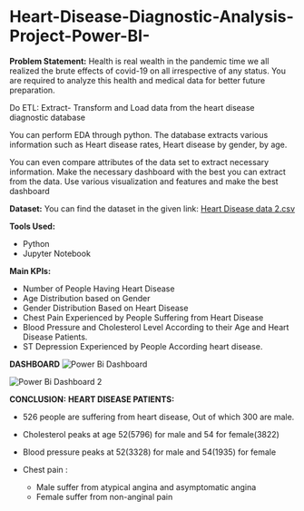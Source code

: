 # Heart-Disease-Diagnostic-Analysis-Project-Power-BI-

**Problem Statement:**
Health is real wealth in the pandemic time we all realized the brute effects of covid-19 on all irrespective of any status. You are required to analyze this health and medical data for better future preparation. 

Do ETL: Extract- Transform and Load data from the heart disease diagnostic database 

You can perform EDA through python. The database extracts various information such as Heart disease rates, Heart disease by gender, by age. 

You can even compare attributes of the data set to extract necessary information. Make the necessary dashboard with the best you can extract from the data. Use various visualization and features and make the best dashboard 

**Dataset:**
You can find the dataset in the given link:
[Heart Disease data 2.csv](https://github.com/Vinotha3683/Heart-Disease-Diagnostic-Analysis-Project/files/13686107/Heart.Disease.data.2.csv)

**Tools Used:**
- Python
- Jupyter Notebook

**Main KPIs:**
- Number of People Having Heart Disease
- Age Distribution based on Gender
- Gender Distribution Based on Heart Disease
- Chest Pain Experienced by People Suffering from Heart Disease
- Blood Pressure and Cholesterol Level According to their Age and Heart Disease Patients.
- ST Depression Experienced by People According heart disease.

**DASHBOARD**
![Power Bi Dashboard](https://github.com/Vinotha3683/Heart-Disease-Diagnostic-Analysis-Project-Power-BI-/assets/121660210/0b2ccce7-15d3-4551-9bf9-285ffb9f13d0)

![Power Bi Dashboard 2](https://github.com/Vinotha3683/Heart-Disease-Diagnostic-Analysis-Project-Power-BI-/assets/121660210/85914aa6-27c7-4c58-91bf-95b8cb4bf716)

**CONCLUSION:**
**HEART DISEASE PATIENTS:**
- 526  people are suffering from heart disease, Out of which 300 are male.
- Cholesterol peaks at age 52(5796) for male and 54 for female(3822)
- Blood pressure peaks at 52(3328) for male and 54(1935) for female

- Chest pain : 
  - Male suffer from atypical angina and asymptomatic angina
  - Female suffer from non-anginal pain


